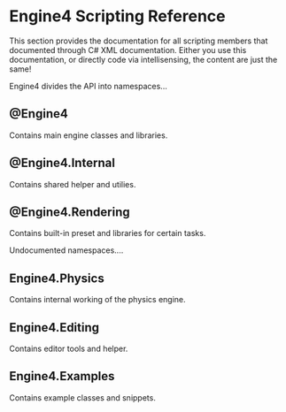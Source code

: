 # Engine4 Scripting Reference

This section provides the documentation for all scripting members that documented through C# XML documentation. Either you use this documentation, or directly code via intellisensing, the content are just the same!

Engine4 divides the API into namespaces...

## @Engine4

Contains main engine classes and libraries.

## @Engine4.Internal

Contains shared helper and utilies.

## @Engine4.Rendering

Contains built-in preset and libraries for certain tasks.

Undocumented namespaces....

## Engine4.Physics

Contains internal working of the physics engine.

## Engine4.Editing

Contains editor tools and helper.

## Engine4.Examples

Contains example classes and snippets.